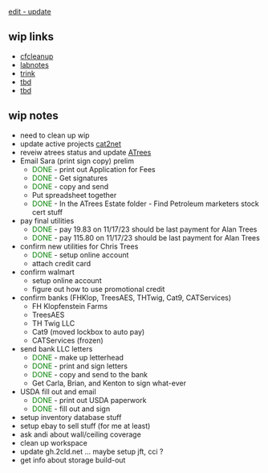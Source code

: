 [edit - update](https://github.com/christrees/wip/edit/main/overview/README.md)

## wip links

- [cfcleanup](../cfcleanup/README.md)
- [labnotes](../labnotes/README.md)
- [trink](../trink/README.md)
- [tbd]()
- [tbd]()

## wip notes
- need to clean up wip
- update active projects [cat2net](https://docs.google.com/spreadsheets/d/1LdyZlFieSd_1APTbG0QahfwZgqBaA9PigO9_5SPSkmk/edit#gid=1059973145)
- reveiw atrees status and update [ATrees](https://docs.google.com/spreadsheets/d/1sVNsv94ElpAdqkYESXIWeJblifBpcVuhkhG20xJYIB0/edit#gid=0)
- Email Sara (print sign copy) prelim
  - <span style="color:green">DONE</span> - print out Application for Fees
  - <span style="color:green">DONE</span> - Get signatures
  - <span style="color:green">DONE</span> - copy and send
  - Put spreadsheet together
  - <span style="color:green">DONE</span> - In the ATrees Estate folder - Find Petroleum marketers stock cert stuff
- pay final utilities
  - <span style="color:green">DONE</span> - pay 19.83 on 11/17/23 should be last payment for Alan Trees
  - <span style="color:green">DONE</span> - pay 115.80 on 11/17/23 should be last payment for Alan Trees
- confirm new utilities for Chris Trees
  - <span style="color:green">DONE</span> - setup online account
  - attach credit card
- confirm walmart
  - setup online account
  - figure out how to use promotional credit
- confirm banks (FHKlop, TreesAES, THTwig, Cat9, CATServices)
  - FH Klopfenstein Farms
  - TreesAES
  - TH Twig LLC
  - Cat9 (moved lockbox to auto pay)
  - CATServices (frozen)
- send bank LLC letters
  - <span style="color:green">DONE</span> - make up letterhead
  - <span style="color:green">DONE</span> - print and sign letters
  - <span style="color:green">DONE</span> - copy and send to the bank
  - Get Carla, Brian, and Kenton to sign what-ever
- USDA fill out and email
  - <span style="color:green">DONE</span> - print out USDA paperwork
  - <span style="color:green">DONE</span> - fill out and sign
- setup inventory database stuff
- setup ebay to sell stuff (for me at least)
- ask andi about wall/ceiling coverage
- clean up workspace
- update gh.2cld.net ... maybe setup jft, cci ?
- get info about storage build-out
